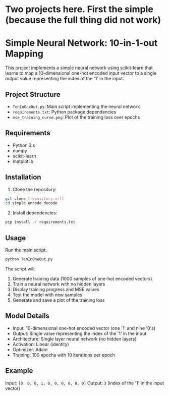 # Two projects here. First the simple (because the full thing did not work)
# Simple Neural Network: 10-in-1-out Mapping

This project implements a simple neural network using scikit-learn that learns to map a 10-dimensional one-hot encoded input vector to a single output value representing the index of the '1' in the input.

## Project Structure

- `TenInOneOut.py`: Main script implementing the neural network
- `requirements.txt`: Python package dependencies
- `mse_training_curve.png`: Plot of the training loss over epochs

## Requirements

- Python 3.x
- numpy
- scikit-learn
- matplotlib

## Installation

1. Clone the repository:
```bash
git clone [repository-url]
cd simple_encode_decode
```

2. Install dependencies:
```bash
pip install -r requirements.txt
```

## Usage

Run the main script:
```bash
python TenInOneOut.py
```

The script will:
1. Generate training data (1000 samples of one-hot encoded vectors)
2. Train a neural network with no hidden layers
3. Display training progress and MSE values
4. Test the model with new samples
5. Generate and save a plot of the training loss

## Model Details

- Input: 10-dimensional one-hot encoded vector (one '1' and nine '0's)
- Output: Single value representing the index of the '1' in the input
- Architecture: Single layer neural network (no hidden layers)
- Activation: Linear (identity)
- Optimizer: Adam
- Training: 100 epochs with 10 iterations per epoch

## Example

Input: `[0, 0, 0, 1, 0, 0, 0, 0, 0, 0]`
Output: `3` (index of the '1' in the input vector) 